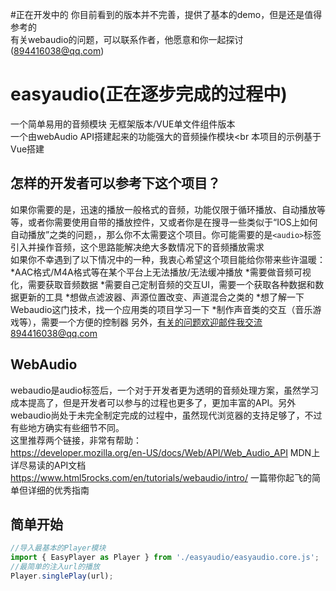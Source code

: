#正在开发中的
你目前看到的版本并不完善，提供了基本的demo，但是还是值得参考的<br>
有关webaudio的问题，可以联系作者，他愿意和你一起探讨(894416038@qq.com)

# easyaudio(正在逐步完成的过程中)
一个简单易用的音频模块 无框架版本/VUE单文件组件版本<br>
一个由webAudio API搭建起来的功能强大的音频操作模块<br
本项目的示例基于Vue搭建

## 怎样的开发者可以参考下这个项目？
如果你需要的是，迅速的播放一般格式的音频，功能仅限于循环播放、自动播放等等，或者你需要使用自带的播放控件，又或者你是在搜寻一些类似于“IOS上如何自动播放”之类的问题，，那么你不太需要这个项目。你可能需要的是`<audio>`标签引入并操作音频，这个思路能解决绝大多数情况下的音频播放需求<br>
如果你不幸遇到了以下情况中的一种，我衷心希望这个项目能给你带来些许温暖：
*AAC格式/M4A格式等在某个平台上无法播放/无法缓冲播放
*需要做音频可视化，需要获取音频数据
*需要自己定制音频的交互UI，需要一个获取各种数据和数据更新的工具
*想做点滤波器、声源位置改变、声道混合之类的
*想了解一下Webaudio这门技术，找一个应用类的项目学习一下
*制作声音类的交互（音乐游戏等），需要一个方便的控制器
另外，有关的问题欢迎邮件我交流894416038@qq.com

## WebAudio
webaudio是audio标签后，一个对于开发者更为透明的音频处理方案，虽然学习成本提高了，但是开发者可以参与的过程也更多了，更加丰富的API。另外webaudio尚处于未完全制定完成的过程中，虽然现代浏览器的支持足够了，不过有些地方确实有些细节不同。<br>
这里推荐两个链接，非常有帮助：<br>
https://developer.mozilla.org/en-US/docs/Web/API/Web_Audio_API  MDN上详尽易读的API文档<br>
https://www.html5rocks.com/en/tutorials/webaudio/intro/  一篇带你起飞的简单但详细的优秀指南

## 简单开始
```javascript
//导入最基本的Player模块
import { EasyPlayer as Player } from './easyaudio/easyaudio.core.js';
//最简单的注入url的播放
Player.singlePlay(url);
```